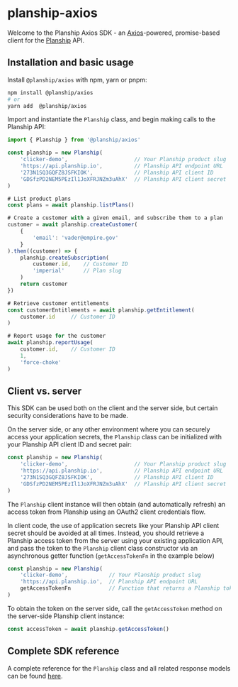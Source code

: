 # planship-axios

Welcome to the Planship Axios SDK - an [Axios](https://github.com/axios/axios)-powered, promise-based client for the [Planship](https://planship.io) API.


## Installation and basic usage

Install `@planship/axios`  with npm, yarn or pnpm:

```sh
npm install @planship/axios
# or
yarn add  @planship/axios
```

Import and instantiate the `Planship` class, and begin making calls to the Planship API:

```js
import { Planship } from '@planship/axios'

const planship = new Planship(
    'clicker-demo',                     // Your Planship product slug
    'https://api.planship.io',          // Planship API endpoint URL
    '273N1SQ3GQFZ8JSFKIOK',             // Planship API client ID
    'GDSfzPD2NEM5PEzIl1JoXFRJNZm3uAhX'  // Planship API client secret
)

# List product plans
const plans = await planship.listPlans()

# Create a customer with a given email, and subscribe them to a plan
customer = await planship.createCustomer(
    {
        'email': 'vader@empire.gov'
    }
).then((customer) => {
    planship.createSubscription(
        customer.id,    // Customer ID
        'imperial'      // Plan slug
    )
    return customer
})

# Retrieve customer entitlements
const customerEntitlements = await planship.getEntitlement(
    customer.id     // Customer ID
)

# Report usage for the customer
await planship.reportUsage(
    customer.id,    // Customer ID
    1,
    'force-choke'
)
```

## Client vs. server

This SDK can be used both on the client and the server side, but certain security considerations have to be made.

On the server side, or any other environment where you can securely access your application secrets, the `Planship` class can be initialized with your Planship API client ID and secret pair:

```js
const planship = new Planship(
    'clicker-demo',                     // Your Planship product slug
    'https://api.planship.io',          // Planship API endpoint URL
    '273N1SQ3GQFZ8JSFKIOK',             // Planship API client ID
    'GDSfzPD2NEM5PEzIl1JoXFRJNZm3uAhX'  // Planship API client secret
)
```

The `Planship` client instance will then obtain (and automatically refresh) an access token from Planship using an OAuth2 client credentials flow.


In client code, the use of application secrets like your Planship API client secret should be avoided at all times. Instead, you should retrieve a Planship access token from the server using your existing application API, and pass the token to the `Planship` client class constructor via an asynchronous getter function (`getAccessTokenFn` in the example below)

```js
const planship = new Planship(
    'clicker-demo',             // Your Planship product slug
    'https://api.planship.io',  // Planship API endpoint URL
    getAccessTokenFn            // Function that returns a Planship token retrieved on the server
)
```

To obtain the token on the server side, call the `getAccessToken` method on the server-side Planship client instance:

```js
const accessToken = await planship.getAccessToken()
```

## Complete SDK reference

A complete reference for the `Planship` class and all related response models can be found [here](docs/classes/Planship.md).
